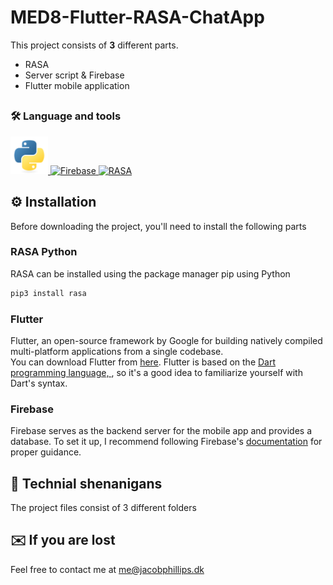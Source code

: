 # MED8-Flutter-RASA-ChatApp
This project consists of <b>3</b> different parts. 
 <ul>
  <li>RASA</li>
  <li>Server script & Firebase</li>
  <li>Flutter mobile application</li>
</ul> 


## <h3 align="left">🛠 Language and tools</h3>

<p align="left">
  <a href="https://www.python.org" target="_blank" rel="noreferrer">
    <img src="https://raw.githubusercontent.com/devicons/devicon/master/icons/python/python-original.svg" alt="python" width="60" height="60"/>
  </a>
  <a href="https://firebase.google.com/" target="_blank" rel="noreferrer">
    <img src="https://firebase.google.com/static/downloads/brand-guidelines/PNG/logo-logomark.png" alt="Firebase" width="60" height="60"/>
  </a>
  <a href="https://rasa.com/" target="_blank" rel="noreferrer">
    <img src="https://info.rasa.com/hubfs/rasa_logo_horizontal_purple-3.png" alt="RASA" width="100" height="60"/>
  </a>
</p>



## ⚙ Installation
Before downloading the project, you'll need to install the following parts 
### RASA Python
RASA can be installed using the package manager pip using Python
```bash
pip3 install rasa
```
### Flutter
Flutter, an open-source framework by Google for building natively compiled multi-platform applications from a single codebase. <br> You can download Flutter from <a href="https://docs.flutter.dev/get-started/install">here</a>.
Flutter is based on the <a href="https://dart.dev/">Dart programming language, </a>, so it's a good idea to familiarize yourself with Dart's syntax.

### Firebase
Firebase serves as the backend server for the mobile app and provides a database. To set it up, I recommend following Firebase's <a href="https://firebase.google.com/docs/flutter/setup?platform=ios">documentation</a> for proper guidance.

## 🤖 Technial shenanigans
The project files consist of 3 different folders

## ✉️ If you are lost
Feel free to contact me at <a href = "mailto: me@jacobphillips.dk">me@jacobphillips.dk</a>


